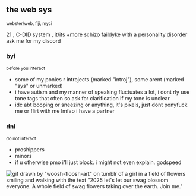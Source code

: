 ## the web sys
<sub> webster/web, fiji, myci </sub>

21 , C-DID system , it/its [+more](https://prns.cc/wooww)
schizo faildyke with a personality disorder
ask me for my discord

### byi
<sub> before you interact </sub>

- some of my ponies r introjects (marked "introj"), some arent (marked "sys" or unmarked)
- i have autism and my manner of speaking fluctuates a lot, i dont rly use tone tags that often so ask for clarification if my tone is unclear
- idc abt booping or sneezing or anything, it's pixels, just dont ponyfuck me or flirt with me lmfao i have a partner

### dni
<sub> do not interact </sub>

- proshippers
- minors
- if u otherwise pmo i'll just block. i might not even explain. godspeed

![gif drawn by "woosh-floosh-art" on tumblr of a girl in a field of flowers smiling and walking with the text "2025 let's let our swag blossom everyone. A whole field of swag flowers taking over the earth. Join me."](https://64.media.tumblr.com/bf8bc9ee2b367e6e94f6c3fb15c68ffd/e5089edc1e7417d7-3a/s400x600/d045ff2dce4141c37cff17b36906ccc8e4db4baa.gif)
